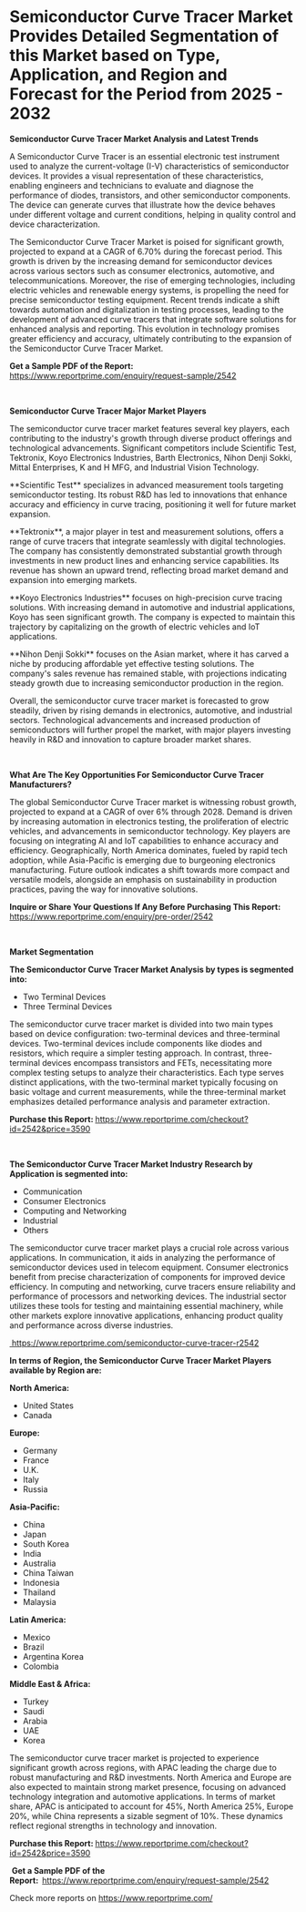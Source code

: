 <p><h1>Semiconductor Curve Tracer Market Provides Detailed Segmentation of this Market based on Type, Application, and Region and Forecast for the Period from 2025 - 2032</h1></p><p><strong>Semiconductor Curve Tracer Market Analysis and Latest Trends</strong></p>
<p><p>A Semiconductor Curve Tracer is an essential electronic test instrument used to analyze the current-voltage (I-V) characteristics of semiconductor devices. It provides a visual representation of these characteristics, enabling engineers and technicians to evaluate and diagnose the performance of diodes, transistors, and other semiconductor components. The device can generate curves that illustrate how the device behaves under different voltage and current conditions, helping in quality control and device characterization.</p><p>The Semiconductor Curve Tracer Market is poised for significant growth, projected to expand at a CAGR of 6.70% during the forecast period. This growth is driven by the increasing demand for semiconductor devices across various sectors such as consumer electronics, automotive, and telecommunications. Moreover, the rise of emerging technologies, including electric vehicles and renewable energy systems, is propelling the need for precise semiconductor testing equipment. Recent trends indicate a shift towards automation and digitalization in testing processes, leading to the development of advanced curve tracers that integrate software solutions for enhanced analysis and reporting. This evolution in technology promises greater efficiency and accuracy, ultimately contributing to the expansion of the Semiconductor Curve Tracer Market.</p></p>
<p><strong>Get a Sample PDF of the Report:&nbsp;</strong> <a href="https://www.reportprime.com/enquiry/request-sample/2542?utm_campaign=3453&utm_medium=2&utm_source=Github&utm_content=ia&utm_term=18032025&utm_id=semiconductor-curve-tracer">https://www.reportprime.com/enquiry/request-sample/2542</a></p>
<p>&nbsp;</p>
<p><strong>Semiconductor Curve Tracer Major Market Players</strong></p>
<p><p>The semiconductor curve tracer market features several key players, each contributing to the industry's growth through diverse product offerings and technological advancements. Significant competitors include Scientific Test, Tektronix, Koyo Electronics Industries, Barth Electronics, Nihon Denji Sokki, Mittal Enterprises, K and H MFG, and Industrial Vision Technology.</p><p>**Scientific Test** specializes in advanced measurement tools targeting semiconductor testing. Its robust R&D has led to innovations that enhance accuracy and efficiency in curve tracing, positioning it well for future market expansion.</p><p>**Tektronix**, a major player in test and measurement solutions, offers a range of curve tracers that integrate seamlessly with digital technologies. The company has consistently demonstrated substantial growth through investments in new product lines and enhancing service capabilities. Its revenue has shown an upward trend, reflecting broad market demand and expansion into emerging markets.</p><p>**Koyo Electronics Industries** focuses on high-precision curve tracing solutions. With increasing demand in automotive and industrial applications, Koyo has seen significant growth. The company is expected to maintain this trajectory by capitalizing on the growth of electric vehicles and IoT applications.</p><p>**Nihon Denji Sokki** focuses on the Asian market, where it has carved a niche by producing affordable yet effective testing solutions. The company's sales revenue has remained stable, with projections indicating steady growth due to increasing semiconductor production in the region.</p><p>Overall, the semiconductor curve tracer market is forecasted to grow steadily, driven by rising demands in electronics, automotive, and industrial sectors. Technological advancements and increased production of semiconductors will further propel the market, with major players investing heavily in R&D and innovation to capture broader market shares.</p></p>
<p>&nbsp;</p>
<p><strong>What Are The Key Opportunities For Semiconductor Curve Tracer Manufacturers?</strong></p>
<p><p>The global Semiconductor Curve Tracer market is witnessing robust growth, projected to expand at a CAGR of over 6% through 2028. Demand is driven by increasing automation in electronics testing, the proliferation of electric vehicles, and advancements in semiconductor technology. Key players are focusing on integrating AI and IoT capabilities to enhance accuracy and efficiency. Geographically, North America dominates, fueled by rapid tech adoption, while Asia-Pacific is emerging due to burgeoning electronics manufacturing. Future outlook indicates a shift towards more compact and versatile models, alongside an emphasis on sustainability in production practices, paving the way for innovative solutions.</p></p>
<p><strong>Inquire or Share Your Questions If Any Before Purchasing This Report:</strong> <a href="https://www.reportprime.com/enquiry/pre-order/2542?utm_campaign=3453&utm_medium=2&utm_source=Github&utm_content=ia&utm_term=18032025&utm_id=semiconductor-curve-tracer">https://www.reportprime.com/enquiry/pre-order/2542</a></p>
<p>&nbsp;</p>
<p><strong>Market Segmentation</strong></p>
<p><strong>The Semiconductor Curve Tracer Market Analysis by types is segmented into:</strong></p>
<p><ul><li>Two Terminal Devices</li><li>Three Terminal Devices</li></ul></p>
<p><p>The semiconductor curve tracer market is divided into two main types based on device configuration: two-terminal devices and three-terminal devices. Two-terminal devices include components like diodes and resistors, which require a simpler testing approach. In contrast, three-terminal devices encompass transistors and FETs, necessitating more complex testing setups to analyze their characteristics. Each type serves distinct applications, with the two-terminal market typically focusing on basic voltage and current measurements, while the three-terminal market emphasizes detailed performance analysis and parameter extraction.</p></p>
<p><strong>Purchase this Report:&nbsp;</strong><a href="https://www.reportprime.com/checkout?id=2542&price=3590&utm_campaign=3453&utm_medium=2&utm_source=Github&utm_content=ia&utm_term=18032025&utm_id=semiconductor-curve-tracer">https://www.reportprime.com/checkout?id=2542&price=3590</a></p>
<p>&nbsp;</p>
<p><strong>The Semiconductor Curve Tracer Market Industry Research by Application is segmented into:</strong></p>
<p><ul><li>Communication</li><li>Consumer Electronics</li><li>Computing and Networking</li><li>Industrial</li><li>Others</li></ul></p>
<p><p>The semiconductor curve tracer market plays a crucial role across various applications. In communication, it aids in analyzing the performance of semiconductor devices used in telecom equipment. Consumer electronics benefit from precise characterization of components for improved device efficiency. In computing and networking, curve tracers ensure reliability and performance of processors and networking devices. The industrial sector utilizes these tools for testing and maintaining essential machinery, while other markets explore innovative applications, enhancing product quality and performance across diverse industries.</p></p>
<p><a href="https://www.reportprime.com/semiconductor-curve-tracer-r2542?utm_campaign=3453&utm_medium=2&utm_source=Github&utm_content=ia&utm_term=18032025&utm_id=semiconductor-curve-tracer">&nbsp;https://www.reportprime.com/semiconductor-curve-tracer-r2542</a></p>
<p><strong>In terms of Region, the Semiconductor Curve Tracer Market Players available by Region are:</strong></p>
<p>
    <p> <strong> North America: </strong>
        <ul>
            <li>United States</li>
            <li>Canada</li>
        </ul>
        </p> 
    <p> <strong> Europe: </strong>
        <ul>
            <li>Germany</li>
            <li>France</li>
            <li>U.K.</li>
            <li>Italy</li>
            <li>Russia</li>
        </ul>
        </p> 
    <p> <strong> Asia-Pacific: </strong>
        <ul>
            <li>China</li>
            <li>Japan</li>
            <li>South Korea</li>
            <li>India</li>
            <li>Australia</li>
            <li>China Taiwan</li>
            <li>Indonesia</li>
            <li>Thailand</li>
            <li>Malaysia</li>
        </ul>
        </p> 
    <p> <strong> Latin America: </strong>
        <ul>
            <li>Mexico</li>
            <li>Brazil</li>
            <li>Argentina Korea</li>
            <li>Colombia</li>
        </ul>
        </p> 
    <p> <strong> Middle East & Africa: </strong>
        <ul>
            <li>Turkey</li>
            <li>Saudi</li>
            <li>Arabia</li>
            <li>UAE</li>
            <li>Korea</li>
        </ul>
    </p>
    </p>
<p><p>The semiconductor curve tracer market is projected to experience significant growth across regions, with APAC leading the charge due to robust manufacturing and R&D investments. North America and Europe are also expected to maintain strong market presence, focusing on advanced technology integration and automotive applications. In terms of market share, APAC is anticipated to account for 45%, North America 25%, Europe 20%, while China represents a sizable segment of 10%. These dynamics reflect regional strengths in technology and innovation.</p></p>
<p><strong>Purchase this Report: </strong><a href="https://www.reportprime.com/checkout?id=2542&price=3590&utm_campaign=3453&utm_medium=2&utm_source=Github&utm_content=ia&utm_term=18032025&utm_id=semiconductor-curve-tracer">https://www.reportprime.com/checkout?id=2542&price=3590</a></p>
<p>&nbsp;<strong>Get a Sample PDF of the Report:&nbsp;&nbsp;</strong><a href="https://www.reportprime.com/enquiry/request-sample/2542?utm_campaign=3453&utm_medium=2&utm_source=Github&utm_content=ia&utm_term=18032025&utm_id=semiconductor-curve-tracer">https://www.reportprime.com/enquiry/request-sample/2542</a></p>
<p><strong></strong></p>
<p>Check more reports on <a href="https://www.reportprime.com/?utm_campaign=3453&utm_medium=2&utm_source=Github&utm_content=ia&utm_term=18032025&utm_id=semiconductor-curve-tracer">https://www.reportprime.com/</a></p>